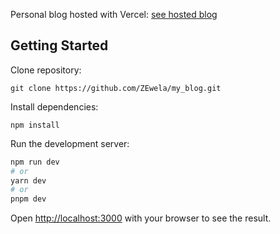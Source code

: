 Personal blog hosted with Vercel: [see hosted blog](https://my-blog-iota-fawn.vercel.app/)

## Getting Started

Clone repository:

```
git clone https://github.com/ZEwela/my_blog.git
```

Install dependencies:

```
npm install
```

Run the development server:

```bash
npm run dev
# or
yarn dev
# or
pnpm dev
```

Open [http://localhost:3000](http://localhost:3000) with your browser to see the result.
